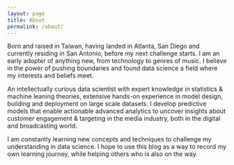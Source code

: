 ```yaml
---
layout: page
title: About
permalink: /about/
---
```


Born and raised in Taiwan, having landed in Atlanta, San Diego and currently residing in San Antonio, before my next challenge starts. I am an early adopter of anything new, from technology to genres of music. I believe in the power of pushing boundaries and found data science a field where my interests and beliefs meet.

An intellectually curious data scientist with expert knowledge in statistics & machine leaning theories, extensive hands-on experience in model design, building and deployment on large scale datasets. I develop predictive models that enable actionable advanced analytics to uncover insights about customer engagement & targeting in the media industry, both in the digital and broadcasting world.

I am constantly learning new concepts and techniques to challenge my understanding in data science. I hope to use this blog as a way to record my own learning journey, while helping others who is also on the way.
